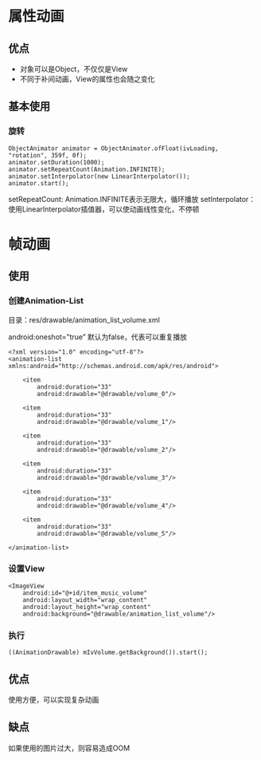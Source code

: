 # 属性动画

## 优点

- 对象可以是Object，不仅仅是View
- 不同于补间动画，View的属性也会随之变化

## 基本使用

### 旋转

```
ObjectAnimator animator = ObjectAnimator.ofFloat(ivLoading, "rotation", 359f, 0f);
animator.setDuration(1000);
animator.setRepeatCount(Animation.INFINITE);
animator.setInterpolator(new LinearInterpolator());
animator.start();
```
setRepeatCount: Animation.INFINITE表示无限大，循环播放
setInterpolator：使用LinearInterpolator插值器，可以使动画线性变化，不停顿


# 帧动画

## 使用

### 创建Animation-List

目录：res/drawable/animation_list_volume.xml

android:oneshot=”true” 默认为false，代表可以重复播放

```
<?xml version="1.0" encoding="utf-8"?>
<animation-list xmlns:android="http://schemas.android.com/apk/res/android">

    <item
        android:duration="33"
        android:drawable="@drawable/volume_0"/>

    <item
        android:duration="33"
        android:drawable="@drawable/volume_1"/>

    <item
        android:duration="33"
        android:drawable="@drawable/volume_2"/>

    <item
        android:duration="33"
        android:drawable="@drawable/volume_3"/>

    <item
        android:duration="33"
        android:drawable="@drawable/volume_4"/>

    <item
        android:duration="33"
        android:drawable="@drawable/volume_5"/>

</animation-list>
```

### 设置View

```
<ImageView
    android:id="@+id/item_music_volume"
    android:layout_width="wrap_content"
    android:layout_height="wrap_content"
    android:background="@drawable/animation_list_volume"/>
```

### 执行

`((AnimationDrawable) mIvVolume.getBackground()).start();`

## 优点

使用方便，可以实现复杂动画

## 缺点

如果使用的图片过大，则容易造成OOM